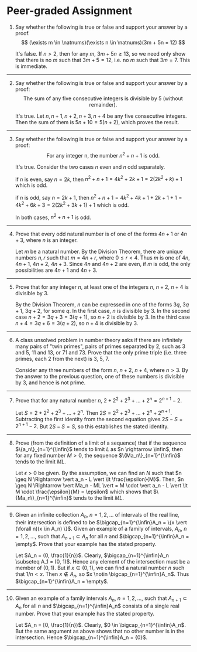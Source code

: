 # Peer-graded Assignment

1. Say whether the following is true or false and support your answer by a proof.
   $$
   (\exists m \in \natnums)(\exists n \in \natnums)(3m + 5n = 12)
   $$
   
   
   
   It's false. If $n \gt 2$, then for any $m$, $3m + 5n \geq 13$, so we need only show that there is no $m$ such that $3m + 5 = 12$, i.e. no $m$ such that $3m = 7$. This is immediate.

---

2. Say whether the following is true or false and support your answer by a proof: 
   $$
   \text {The sum of any five consecutive integers is divisible by 5 (without remainder).}
   $$

   
   
   It's true. Let $n, n + 1, n + 2, n + 3, n + 4$ be any five consecutive integers. Then the sum of them is $5n + 10 = 5(n + 2)$, which proves the result.

---

3. Say whether the following is true or false and support your answer by a proof: 
   $$
   \text{For any integer n, the number } n^2 + n + 1 \text{ is odd.}
   $$
   
   
   
   It's true. Consider the two cases $n$ even and $n$ odd separately.
   
   if $n$ is even, say $n = 2k$, then $n^2 + n + 1 = 4k^2 + 2k + 1 = 2(2k^2 + k) + 1$ which is odd.
   
   if $n$ is odd, say $n = 2k + 1$, then $n^2 + n + 1 = 4k^2 + 4k + 1 + 2k + 1 + 1 = 4k^2 + 6k + 3 = 2(2k^2 + 3k + 1) + 1$ which is odd.
   
   In both cases, $n^2 + n + 1$ is odd.

---

4. Prove that every odd natural number is of one of the forms $4n + 1$ or $4n + 3$, where $n$ is an integer. 
   
   
   
   Let $m$ be a natural number. By the Division Theorem, there are unique numbers $n, r$ such that $m = 4n + r$, where $0 \leq r \lt 4$. Thus $m$ is one of $4n$, $4n + 1$, $4n + 2$, $4n + 3$. Since $4n$ and $4n + 2$ are even, if $m$ is odd, the only possibilities are $4n + 1$ and $4n + 3$.

---

5. Prove that for any integer $n$, at least one of the integers $n$, $n + 2$, $n + 4$ is divisible by $3$.

   
   
   By the Division Theorem, $n$ can be expressed in one of the forms $3q$, $3q + 1$, $3q + 2$, for some $q$. In the first case, $n$ is divisible by $3$. In the second case $n + 2 = 3q + 3 = 3(q + 1)$, so $n + 2$ is divisible by $3$. In the third case $n + 4 = 3q + 6 = 3(q + 2)$, so $n + 4$ is divisible by $3$.

---

6. A class unsolved problem in number theory asks if there are infinitely many pairs of "twin primes", pairs of primes separated by $2$, such as $3$ and $5$, $11$ and $13$, or $71$ and $73$. Prove that the only prime triple (i.e. three primes, each $2$ from the next) is $3$, $5$, $7$.
   
   
   
   Consider any three numbers of the form $n$, $n + 2$, $n + 4$, where $n \gt 3$. By the answer to the previous question, one of these numbers is divisible by 3, and hence is not prime.

---

7. Prove that for any natural number $n$, $2 + 2^2 + 2^3 + ... + 2^n = 2^{n + 1} - 2$.

   
   
   Let $S = 2 + 2^2 + 2^3 + ... + 2^n$. Then $2S = 2^2 + 2^3 + ... + 2^n + 2^{n+1}$. Subtracting the first identity from the second equation gives $2S - S = 2^{n+1} - 2$. But $2S - S = S$, so this establishes the stated identity.

---

8. Prove (from the definition of a limit of a sequence) that if the sequence $\{a_n\}_{n=1}^{\infin}$ tends to limit $L$ as $n \rightarrow \infin$, then for any fixed number $M \gt 0$, the sequence $\{Ma_n\}_{n=1}^{\infin}$ tends to the limit $ML$.

   

   Let $\epsilon \gt 0$ be given. By the assumption, we can find an $N$ such that $n \geq N \Rightarrow \vert a_n - L \vert \lt \frac{\epsilon}{M}$. Then, $n \geq N \Rightarrow \vert Ma_n - ML \vert = M \cdot \vert a_n - L \vert \lt M \cdot \frac{\epsilon}{M} = \epsilon$ which shows that $\{Ma_n\}_{n=1}^{\infin}$ tends to the limit $ML$.

---

9. Given an infinite collection $A_n$, $n = 1,2,...$ of intervals of the real line, their intersection is defined to be $\bigcap_{n=1}^{\infin}A_n = \{x \vert (\forall n)(x \in A_n) \}$. Given an example of a family of intervals, $A_n$, $n = 1,2,...$, such that $A_{n+1} \subset A_n$ for all $n$ and $\bigcap_{n=1}^{\infin}A_n = \empty$. Prove that your example has the stated property.

   

   Let $A_n = (0, \frac{1}{n})$. Clearly, $\bigcap_{n=1}^{\infin}A_n \subseteq A_1 = (0, 1)$. Hence any element of the intersection must be a member of $(0, 1)$. But if $x \in (0, 1)$, we can find a natural number $n$ such that $1 / n \lt x$. Then $x \notin A_n$, so $x \notin \bigcap_{n=1}^{\infin}A_n$. Thus $\bigcap_{n=1}^{\infin}A_n = \empty$. 

---

10. Given an example of a family intervals $A_n$, $n = 1,2,...$, such that $A_{n+1} \subset A_n$ for all $n$ and $\bigcap_{n=1}^{\infin}A_n$ consists of a single real number. Prove that your example has the stated property.
   
    
    
    Let $A_n = [0, \frac{1}{n})$. Clearly,  $0 \in \bigcap_{n=1}^{\infin}A_n$. But the same argument as above shows that no other number is in the intersection. Hence $\bigcap_{n=1}^{\infin}A_n = {0}$.

---